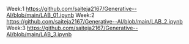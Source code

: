 Week:1 https://github.com/saiteja2167/Generative--AI/blob/main/LAB_01.ipynb
Week:2 https://github.com/saiteja2167/Generative--AI/blob/main/LAB_2.ipynb
Week:3 https://github.com/saiteja2167/Generative--AI/blob/main/LAB_3.ipynb
